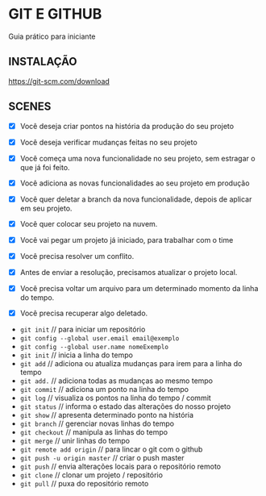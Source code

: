 # GIT E GITHUB

Guia prático para iniciante

## INSTALAÇÃO

https://git-scm.com/download

## SCENES

- [x] Você deseja criar pontos na história da produção do seu projeto

- [x] Você deseja verificar mudanças feitas no seu projeto

- [x] Você começa uma nova funcionalidade no seu projeto, sem estragar o que já foi feito.

- [x] Você adiciona as novas funcionalidades ao seu projeto em produção

- [x] Você quer deletar a branch da nova funcionalidade, depois de aplicar em seu projeto.

- [x] Você quer colocar seu projeto na nuvem.

- [x] Você vai pegar um projeto já iniciado, para trabalhar com o time

- [x] Você precisa resolver um conflito.

- [x] Antes de enviar a resolução, precisamos atualizar o projeto local.

- [x] Você precisa voltar um arquivo para um determinado momento da linha do tempo.

- [x] Você precisa recuperar algo deletado.

- `git init` // para iniciar um repositório
- `git config --global user.email email@exemplo`
- `git config --global user.name nomeExemplo`
- `git init` // inicia a linha do tempo
- `git add` // adiciona ou atualiza mudanças para irem para a linha do tempo
- `git add.` // adiciona todas as mudanças ao mesmo tempo
- `git commit` // adiciona um ponto na linha do tempo
- `git log` // visualiza os pontos na linha do tempo / commit
- `git status` // informa o estado das alterações do nosso projeto
- `git show` // apresenta determinado ponto na história
- `git branch` // gerenciar novas linhas do tempo
- `git checkout` // manipula as linhas do tempo
- `git merge` // unir linhas do tempo
- `git remote add origin` // para lincar o git com o github
- `git push -u origin master` // criar o push master
- `git push` // envia alterações locais para o repositório remoto
- `git clone` // clonar um projeto / repositório
- `git pull` // puxa do repositório remoto
